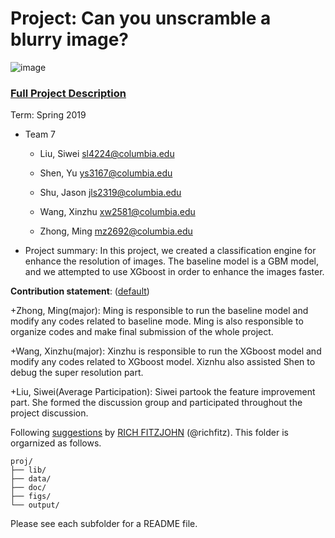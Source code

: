 # Project: Can you unscramble a blurry image? 
![image](figs/example.png)

### [Full Project Description](doc/project3_desc.md)

Term: Spring 2019

+ Team 7

	+ Liu, Siwei sl4224@columbia.edu

	+ Shen, Yu ys3167@columbia.edu

	+ Shu, Jason jls2319@columbia.edu

	+ Wang, Xinzhu xw2581@columbia.edu

	+ Zhong, Ming mz2692@columbia.edu


+ Project summary: In this project, we created a classification engine for enhance the resolution of images. The baseline model is a GBM model, and we attempted to use XGboost in order to enhance the images faster. 
	
**Contribution statement**: ([default](doc/a_note_on_contributions.md)) 

+Zhong, Ming(major): Ming is responsible to run the baseline model and modify any codes related to baseline mode. Ming is also responsible to organize codes and make final submission of the whole project. 

+Wang, Xinzhu(major): Xinzhu is responsible to run the XGboost model and modify any codes related to XGboost model. Xiznhu also assisted Shen to debug the super resolution part.  

+Liu, Siwei(Average Participation): Siwei partook the feature improvement part. She formed the discussion group and participated throughout the project discussion.

Following [suggestions](http://nicercode.github.io/blog/2013-04-05-projects/) by [RICH FITZJOHN](http://nicercode.github.io/about/#Team) (@richfitz). This folder is orgarnized as follows.

```
proj/
├── lib/
├── data/
├── doc/
├── figs/
└── output/
```

Please see each subfolder for a README file.
